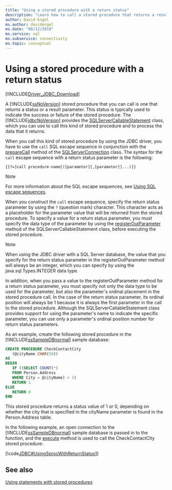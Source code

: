 ```yaml
---
title: "Using a stored procedure with a return status"
description: "Learn how to call a stored procedure that returns a result and read the result using the Microsoft JDBC Driver for SQL Server."
author: David-Engel
ms.author: davidengel
ms.date: "08/12/2019"
ms.service: sql
ms.subservice: connectivity
ms.topic: conceptual
---
```


# Using a stored procedure with a return status

[!INCLUDE[Driver_JDBC_Download](../../includes/driver_jdbc_download.md)]

A [!INCLUDE[ssNoVersion](../../includes/ssnoversion-md.md)] stored procedure that you can call is one that returns a status or a result parameter. This status is typically used to indicate the success or failure of the stored procedure. The [!INCLUDE[jdbcNoVersion](../../includes/jdbcnoversion_md.md)] provides the [SQLServerCallableStatement](reference/sqlservercallablestatement-class.md) class, which you can use to call this kind of stored procedure and to process the data that it returns.

When you call this kind of stored procedure by using the JDBC driver, you have to use the `call` SQL escape sequence in conjunction with the [prepareCall](reference/preparecall-method-sqlserverconnection.md) method of the [SQLServerConnection](reference/sqlserverconnection-class.md) class. The syntax for the `call` escape sequence with a return status parameter is the following:

`{[?=]call procedure-name[([parameter][,[parameter]]...)]}`

> [!NOTE]  
> For more information about the SQL escape sequences, see [Using SQL escape sequences](using-sql-escape-sequences.md).

When you construct the `call` escape sequence, specify the return status parameter by using the `?` (question mark) character. This character acts as a placeholder for the parameter value that will be returned from the stored procedure. To specify a value for a return status parameter, you must specify the data type of the parameter by using the [registerOutParameter](reference/registeroutparameter-method-sqlservercallablestatement.md) method of the SQLServerCallableStatement class, before executing the stored procedure.

> [!NOTE]  
> When using the JDBC driver with a SQL Server database, the value that you specify for the return status parameter in the registerOutParameter method will always be an integer, which you can specify by using the java.sql.Types.INTEGER data type.

In addition, when you pass a value to the registerOutParameter method for a return status parameter, you must specify not only the data type to be used for the parameter, but also the parameter's ordinal placement in the stored procedure call. In the case of the return status parameter, its ordinal position will always be 1 because it is always the first parameter in the call to the stored procedure. Although the SQLServerCallableStatement class provides support for using the parameter's name to indicate the specific parameter, you can use only a parameter's ordinal position number for return status parameters.

As an example, create the following stored procedure in the [!INCLUDE[ssSampleDBnormal](../../includes/sssampledbnormal-md.md)] sample database:

```sql
CREATE PROCEDURE CheckContactCity  
   (@cityName CHAR(50))  
AS  
BEGIN  
   IF ((SELECT COUNT(*)  
   FROM Person.Address  
   WHERE City = @cityName) > 1)  
   RETURN 1  
ELSE  
   RETURN 0  
END  
```

This stored procedure returns a status value of 1 or 0, depending on whether the city that is specified in the cityName parameter is found in the Person.Address table.

In the following example, an open connection to the [!INCLUDE[ssSampleDBnormal](../../includes/sssampledbnormal-md.md)] sample database is passed in to the function, and the [execute](reference/execute-method-sqlserverstatement.md) method is used to call the CheckContactCity stored procedure:

[!code[JDBC#UsingSprocWithReturnStatus1](codesnippet/Java/using-a-stored-procedure_1_1.java)]

## See also

[Using statements with stored procedures](using-statements-with-stored-procedures.md)
